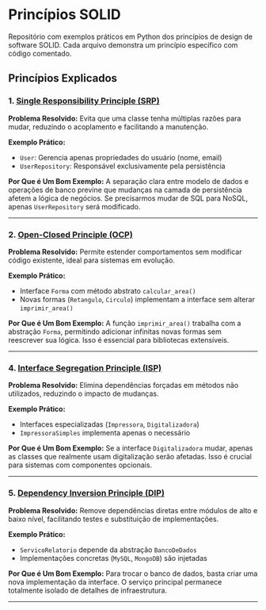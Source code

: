 # Princípios SOLID

Repositório com exemplos práticos em Python dos princípios de design de software SOLID. Cada arquivo demonstra um princípio específico com código comentado.

## Princípios Explicados

### 1. [Single Responsibility Principle (SRP)](SRP.py)
**Problema Resolvido:** Evita que uma classe tenha múltiplas razões para mudar, reduzindo o acoplamento e facilitando a manutenção.

**Exemplo Prático:**
- `User`: Gerencia apenas propriedades do usuário (nome, email)
- `UserRepository`: Responsável exclusivamente pela persistência

**Por Que é Um Bom Exemplo:**
A separação clara entre modelo de dados e operações de banco previne que mudanças na camada de persistência afetem a lógica de negócios. Se precisarmos mudar de SQL para NoSQL, apenas `UserRepository` será modificado.

---

### 2. [Open-Closed Principle (OCP)](OCP.py)
**Problema Resolvido:** Permite estender comportamentos sem modificar código existente, ideal para sistemas em evolução.

**Exemplo Prático:**
- Interface `Forma` com método abstrato `calcular_area()`
- Novas formas (`Retangulo`, `Circulo`) implementam a interface sem alterar `imprimir_area()`

**Por Que é Um Bom Exemplo:**
A função `imprimir_area()` trabalha com a abstração `Forma`, permitindo adicionar infinitas novas formas sem reescrever sua lógica. Isso é essencial para bibliotecas extensíveis.

---

### 4. [Interface Segregation Principle (ISP)](ISP.py)
**Problema Resolvido:** Elimina dependências forçadas em métodos não utilizados, reduzindo o impacto de mudanças.

**Exemplo Prático:**
- Interfaces especializadas (`Impressora`, `Digitalizadora`)
- `ImpressoraSimples` implementa apenas o necessário

**Por Que é Um Bom Exemplo:**
Se a interface `Digitalizadora` mudar, apenas as classes que realmente usam digitalização serão afetadas. Isso é crucial para sistemas com componentes opcionais.

---

### 5. [Dependency Inversion Principle (DIP)](DIP.py)
**Problema Resolvido:** Remove dependências diretas entre módulos de alto e baixo nível, facilitando testes e substituição de implementações.

**Exemplo Prático:**
- `ServicoRelatorio` depende da abstração `BancoDeDados`
- Implementações concretas (`MySQL`, `MongoDB`) são injetadas

**Por Que é Um Bom Exemplo:**
Para trocar o banco de dados, basta criar uma nova implementação da interface. O serviço principal permanece totalmente isolado de detalhes de infraestrutura.

---